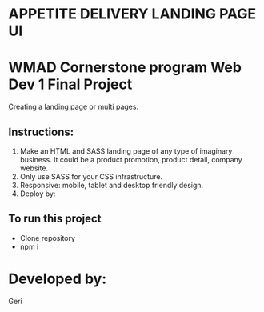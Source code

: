 # APPETITE DELIVERY LANDING PAGE UI

# WMAD Cornerstone program Web Dev 1 Final Project
Creating a landing page or multi pages.

## Instructions:
1. Make an HTML and SASS landing page of any type of imaginary business. It could
be a product promotion, product detail, company website.
2. Only use SASS for your CSS infrastructure.
3. Responsive: mobile, tablet and desktop friendly design.
4. Deploy by:

## To run this project 
- Clone repository
- npm i

# Developed by:
Geri